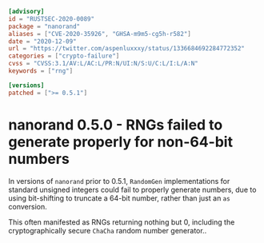 ```toml
[advisory]
id = "RUSTSEC-2020-0089"
package = "nanorand"
aliases = ["CVE-2020-35926", "GHSA-m9m5-cg5h-r582"]
date = "2020-12-09"
url = "https://twitter.com/aspenluxxxy/status/1336684692284772352"
categories = ["crypto-failure"]
cvss = "CVSS:3.1/AV:L/AC:L/PR:N/UI:N/S:U/C:L/I:L/A:N"
keywords = ["rng"]

[versions]
patched = [">= 0.5.1"]
```

# nanorand 0.5.0 - RNGs failed to generate properly for non-64-bit numbers

In versions of `nanorand` prior to 0.5.1, `RandomGen` implementations for standard unsigned integers could
fail to properly generate numbers, due to using bit-shifting to truncate a 64-bit number, rather than just
an `as` conversion.

This often manifested as RNGs returning nothing but 0, including the cryptographically secure `ChaCha` random
number generator..
